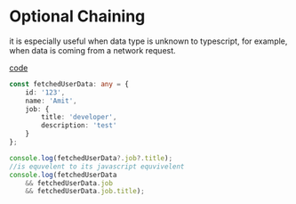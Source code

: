 # Optional Chaining

it is especially useful when data type is unknown to typescript,
for example, when data is coming from a network request.

[code](../../code_understanding_typescript_udemy_from_max/src/6-advanced-types/optional-chaning.ts)

```typescript
const fetchedUserData: any = {
    id: '123',
    name: 'Amit',
    job: {
        title: 'developer',
        description: 'test'
    }
};

console.log(fetchedUserData?.job?.title);
//is equvelent to its javascript equvivelent
console.log(fetchedUserData 
    && fetchedUserData.job 
    && fetchedUserData.job.title);
```
